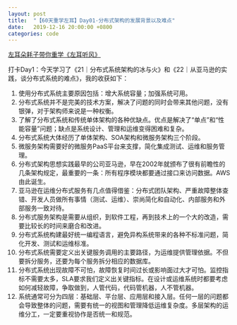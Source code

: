 ```yaml
---
layout: post
title:  "【60天重学左耳】Day01-分布式架构的发展背景以及难点"
date:   2019-12-16 20:00:00 +0800
categories: code
---
```


[左耳朵耗子带你重学《左耳听风》](https://time.geekbang.org/column/article/177414?utm_term=zeusL3AA0&utm_source=wechat&utm_medium=chongxuedaka)

打卡Day1：今天学习了《21｜分布式系统架构的冰与火》和《22｜从亚马逊的实践，谈分布式系统的难点》，我的收获如下：

1. 使用分布式系统主要原因包括：增大系统容量；加强系统可用。
2. 分布式系统并不是完美的技术方案，解决了问题的同时会带来其他问题，没有银弹，对于架构师来说是一种权衡。
3. 了解了分布式系统和传统单体架构的各种优缺点。优点是解决了“单点”和“性能容量”问题；缺点是系统设计、管理和运维变得困难和复杂。
4. 分布式系统大体经历了单体架构、SOA架构和微服务架构三个阶段。
5. 微服务架构需要好的微服务PaaS平台来支撑，简化集成测试、运维和服务管理。
6. 分布式架构思想实践最早的公司亚马逊，早在2002年就颁布了很有前瞻性的几条架构规定，最重要的一条：所有程序模块都要通过接口来访问数据。AWS由此诞生。
7. 亚马逊在运维分布式服务有几点值得借鉴：分布式团队架构、严重故障整体查错、开发人员做所有事情（测试、运维）、崇尚简化和自动化、内部服务和外部服务一致对待。
8. 分布式服务架构是需要从组织，到软件工程，再到技术上的一个大的改造，需要比较长的时间来磨合和改进。
9. 分布式系统构建最好统一编程语言，避免异构系统带来的各种不标准问题，简化开发、测试和运维标准。
10. 分布式系统需要定义出关键服务调用的主要路径，为运维提供管理依据。不但要拆分服务，还要为每个服务拆分相应的数据库。
11. 分布式系统出现故障不可怕，故障恢复时间过长或影响面过大才可怕。监控指标不需要太多，SLA要求我们定义出关键指标。在设计或运维系统时都要考虑如何减轻故障，争取做到，人管代码，代码管机器，人不管机器。
12. 系统通常可分为四层：基础层、平台层、应用层和接入层。任何一层的问题都会导致整体的问题，需要有统一的视图和管理降低运维复杂度。多层架构的运维分工，一定要重视协作是否统一和规范。


